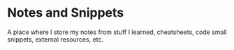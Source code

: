 # Notes and Snippets

A place where I store my notes from stuff I learned, cheatsheets, code small snippets, external resources, etc.